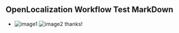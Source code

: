 ## OpenLocalization Workflow Test MarkDown
* ![image1](.\006c942d-b168-4799-b2f2-94ecfac14d33.PNG)   ![image2](.\feddfa27-1822-4e7e-a53e-fd94b0a0d558.png) 
thanks!